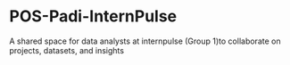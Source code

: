 # POS-Padi-InternPulse
A shared space for data analysts at internpulse (Group 1)to collaborate on projects, datasets, and insights
